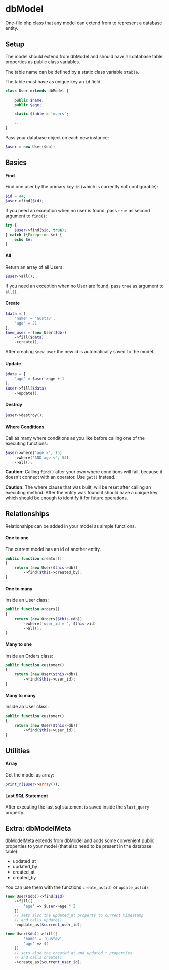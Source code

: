 # dbModel

One-file php class that any model can extend from to represent a database entity.

## Setup

The model should extend from dbModel and should have all database table properties as public class variables.

The table name can be defined by a static class variable `$table`.

The table must have as unique key an `id` field.

```php
class User extends dbModel {

    public $name;
    public $age;

    static $table = 'users';

    ...
}
```

Pass your database object on each new instance:

```php
$user = new User($db);
```

## Basics

#### Find

Find one user by the primary key `id` (which is currently not configurable):

```php
$id = 44;
$user->find($id);
```

If you need an exception when no user is found, pass `true` as second argument to `find()`:

```php
try {
    $user->find($id, true);
} catch (\Exception $e) {
    echo $e;
}
```

#### All

Return an array of all Users:

```php
$user->all();
```

If you need an exception when no User are found, pass `true` as argument to `all()`.

#### Create

```php
$data = [
    'name' = 'Gustav',
    'age' = 21
];
$new_user = (new User($db))
    ->fill($data)
    ->create();
```

After creating `$new_user` the new id is automatically saved to the model.

#### Update

```php
$data = [
    'age' = $user->age + 1
];
$user->fill($data)
    ->update();
```

#### Destroy

```php
$user->destroy();
```

#### Where Conditions

Call as many where conditions as you like before calling one of the executing functions:

```php
$user->where('age >', 15)
    ->where('AND age <', 54)
    ->all();
```

**Caution:** Calling `find()` after your own where conditions will fail, because it doesn't connect with an operator. Use `get()` instead.

**Caution:** The where clause that was built, will be reset after calling an executing method. After the entity was found it should have a unique key which should be enough to identify it for future operations.

## Relationships

Relationships can be added in your model as simple functions.

#### One to one

The current model has an id of another entity.

```php
public function creator()
{
    return (new User($this->db))
        ->find($this->created_by);
}
```

#### One to many

Inside an User class:

```php
public function orders()
{
    return (new Orders($this->db))
        ->where('user_id = ', $this->id)
        ->all();
}
```

#### Many to one

Inside an Orders class:

```php
public function customer()
{
    return (new User($this->db))
        ->find($this->user_id);
}
```

#### Many to many

Inside an User class:

```php
public function customer()
{
    return (new User($this->db))
        ->find($this->user_id);
}
```

## Utilities

#### Array

Get the model as array:

```php
print_r($user->array());
```

#### Last SQL Statement

After executing the last sql statement is saved inside the `$last_query` property.

## Extra: dbModelMeta

dbModelMeta extends from dbModel and adds some convenient public properties to your model (that also need to be present in the database table):

* updated_at
* updated_by
* created_at
* created_by

You can use them with the functions `create_as(id)` or `update_as(id)`:

```php
(new User($db))->find($id)
    ->fill([
        'age' => $user->age * 2
    ])
    // sets also the updated_at property to current timestamp
    // and calls update()
    ->update_as($current_user_id);
```

```php
(new User($db))->fill([
        'name' = 'Gustav',
        'age' => 44
    ])
    // sets also the created_at and updated_* properties
    // and calls create()
    ->create_as($current_user_id);
```
